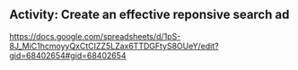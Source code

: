 ## Activity: Create an effective reponsive search ad

https://docs.google.com/spreadsheets/d/1pS-8J_MiC1hcmoyyQxCtCIZZ5LZax6TTDGFtyS8OUeY/edit?gid=68402654#gid=68402654